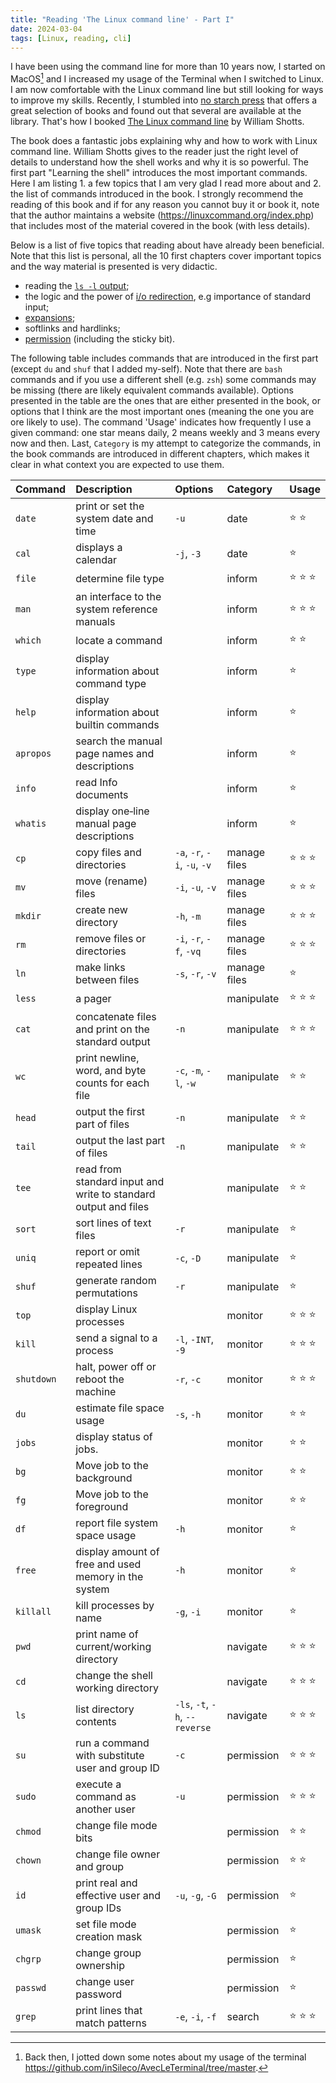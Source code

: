 ```yaml
---
title: "Reading 'The Linux command line' - Part I"
date: 2024-03-04
tags: [Linux, reading, cli]
---
```


I have been using the command line for more than 10 years now, I started on MacOS[^termac] and I increased my usage of the Terminal when I switched to Linux. 
I am now comfortable with the Linux command line but still looking for ways to improve my skills. 
Recently, I stumbled into [no starch press](https://nostarch.com/) that offers a great selection of books and found out that several are available at the library. 
That's how I booked [The Linux command line](https://nostarch.com/tlcl2) by William Shotts. 

The book does a fantastic jobs explaining why and how to work with Linux command line. 
William Shotts gives to the reader just the right level of details to understand how the shell works and why it is so powerful. 
The first part "Learning the shell" introduces the most important commands. 
Here I am listing 1. a few topics that I am very glad I read more about and 2. the list of commands introduced in the book. 
I strongly recommend the reading of this book and if for any reason you cannot buy it or book it, note that the author maintains a website 
(https://linuxcommand.org/index.php) that includes most of the material covered in the book (with less details). 

Below is a list of five topics that reading about have already been beneficial.
Note that this list is personal, all the 10 first chapters cover important topics and the way material is presented is very didactic. 

- reading the [`ls -l` output](https://linuxcommand.org/lc3_lts0030.php);
- the logic and the power of [i/o redirection](https://linuxcommand.org/lc3_lts0070.php), e.g importance of standard input;
- [expansions](https://linuxcommand.org/lc3_lts0080.php);
- softlinks and hardlinks;
- [permission](https://linuxcommand.org/lc3_lts0090.php) (including the sticky bit).

The following table includes commands that are introduced in the first part (except `du` and `shuf` that I added my-self). 
Note that there are `bash` commands and if you use a different shell (e.g. `zsh`) some commands may be missing (there are likely equivalent commands available). 
Options presented in the table are the ones that are either presented in the book, or options that I think are the most important ones (meaning the one you are ore likely to use). 
The command 'Usage' indicates how frequently I use a given command: one star means daily, 2 means weekly and 3 means every now and then.
Last, `Category` is my attempt to categorize the commands, in the book commands are introduced in different chapters, which makes it clear in what context you are expected to use them.



[^termac]: Back then, I jotted down some notes about my usage of the terminal https://github.com/inSileco/AvecLeTerminal/tree/master.



|Command    |Description                                                     |Options                        |Category     |Usage                |
|:----------|:---------------------------------------------------------------|:------------------------------|:------------|:--------------------|
|`date`     |print or set the system date and time                           |`-u`                           |date         |:star: :star:        |
|`cal`      |displays a calendar                                             |`-j`, `-3`                     |date         |:star:               |
|`file`     |determine file type                                             |                               |inform       |:star: :star: :star: |
|`man`      |an interface to the system reference manuals                    |                               |inform       |:star: :star: :star: |
|`which`    |locate a command                                                |                               |inform       |:star: :star:        |
|`type`     |display information about command type                          |                               |inform       |:star:               |
|`help`     |display information about builtin commands                      |                               |inform       |:star:               |
|`apropos`  |search the manual page names and descriptions                   |                               |inform       |:star:               |
|`info`     |read Info documents                                             |                               |inform       |:star:               |
|`whatis`   |display one‐line manual page descriptions                       |                               |inform       |:star:               |
|`cp`       |copy files and directories                                      |`-a`, `-r`, `-i`, `-u`, `-v`   |manage files |:star: :star: :star: |
|`mv`       |move (rename) files                                             |`-i`, `-u`, `-v`               |manage files |:star: :star: :star: |
|`mkdir`    |create new directory                                            |`-h`, `-m`                     |manage files |:star: :star: :star: |
|`rm`       |remove files or directories                                     |`-i`, `-r`, `-f`, `-vq`        |manage files |:star: :star: :star: |
|`ln`       |make links between files                                        |`-s`, `-r`, `-v`               |manage files |:star:               |
|`less`     |a pager                                                         |                               |manipulate   |:star: :star: :star: |
|`cat`      |concatenate files and print on the standard output              |`-n`                           |manipulate   |:star: :star: :star: |
|`wc`       |print newline, word, and byte counts for each file              |`-c`, `-m`, `-l`, `-w`         |manipulate   |:star: :star:        |
|`head`     |output the first part of files                                  |`-n`                           |manipulate   |:star: :star:        |
|`tail`     |output the last part of files                                   |`-n`                           |manipulate   |:star: :star:        |
|`tee`      |read from standard input and write to standard output and files |                               |manipulate   |:star: :star:        |
|`sort`     |sort lines of text files                                        |`-r`                           |manipulate   |:star:               |
|`uniq`     |report or omit repeated lines                                   |`-c`, `-D`                     |manipulate   |:star:               |
|`shuf`     |generate random permutations                                    |`-r`                           |manipulate   |:star:               |
|`top`      |display Linux processes                                         |                               |monitor      |:star: :star: :star: |
|`kill`     |send a signal to a process                                      |`-l`, `-INT`, `-9`             |monitor      |:star: :star: :star: |
|`shutdown` |halt, power off or reboot the machine                           |`-r`, `-c`                     |monitor      |:star: :star: :star: |
|`du`       |estimate file space usage                                       |`-s`, `-h`                     |monitor      |:star: :star:        |
|`jobs`     |display status of jobs.                                         |                               |monitor      |:star: :star:        |
|`bg`       |Move job to the background                                      |                               |monitor      |:star: :star:        |
|`fg`       |Move job to the foreground                                      |                               |monitor      |:star: :star:        |
|`df`       |report file system space usage                                  |`-h`                           |monitor      |:star:               |
|`free`     |display amount of free and used memory in the system            |`-h`                           |monitor      |:star:               |
|`killall`  |kill processes by name                                          |`-g`, `-i`                     |monitor      |:star:               |
|`pwd`      |print name of current/working directory                         |                               |navigate     |:star: :star: :star: |
|`cd`       |change the shell working directory                              |                               |navigate     |:star: :star: :star: |
|`ls`       |list directory contents                                         |`-ls`, `-t`, `-h`, `--reverse` |navigate     |:star: :star: :star: |
|`su`       |run a command with substitute user and group ID                 |`-c`                           |permission   |:star: :star: :star: |
|`sudo`     |execute a command as another user                               |`-u`                           |permission   |:star: :star: :star: |
|`chmod`    |change file mode bits                                           |                               |permission   |:star: :star:        |
|`chown`    |change file owner and group                                     |                               |permission   |:star: :star:        |
|`id`       |print real and effective user and group IDs                     |`-u`, `-g`, `-G`               |permission   |:star:               |
|`umask`    |set file mode creation mask                                     |                               |permission   |:star:               |
|`chgrp`    |change group ownership                                          |                               |permission   |:star:               |
|`passwd`   |change user password                                            |                               |permission   |:star:               |
|`grep`     |print lines that match patterns                                 |`-e`, `-i`, `-f`               |search       |:star: :star: :star: |